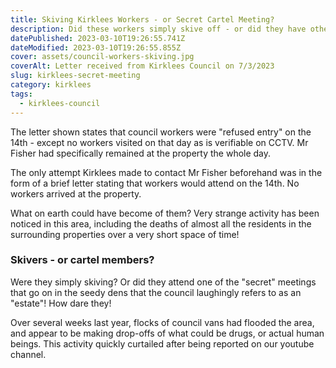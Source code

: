 ```yaml
---
title: Skiving Kirklees Workers - or Secret Cartel Meeting?
description: Did these workers simply skive off - or did they have other arrangements?
datePublished: 2023-03-10T19:26:55.741Z
dateModified: 2023-03-10T19:26:55.855Z
cover: assets/council-workers-skiving.jpg
coverAlt: Letter received from Kirklees Council on 7/3/2023
slug: kirklees-secret-meeting
category: kirklees
tags:
  - kirklees-council
---
```

T﻿he letter shown states that council workers were "refused entry" on the 14th - except no workers visited on that day as is verifiable on CCTV. Mr Fisher had specifically remained at the property the whole day.

T﻿he only attempt Kirklees made to contact Mr Fisher beforehand was in the form of a brief letter stating that workers would attend on the 14th. No workers arrived at the property. 

What on earth could have become of them? Very strange activity has been noticed in this area, including the deaths of almost all the residents in the surrounding properties over a very short space of time!

### S﻿kivers - or cartel members?

W﻿ere they simply skiving? Or did they attend one of the "secret" meetings that go on in the seedy dens that the council laughingly refers to as an "estate"! How dare they!

O﻿ver several weeks last year, flocks of council vans had flooded the area, and appear to be making drop-offs of what could be drugs, or actual human beings. This activity quickly curtailed after being reported on our youtube channel.